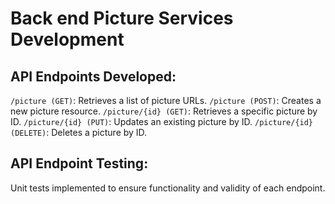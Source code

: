 # Back end Picture Services Development

## API Endpoints Developed:
```/picture (GET)```: Retrieves a list of picture URLs.
```/picture (POST)```: Creates a new picture resource.
```/picture/{id} (GET)```: Retrieves a specific picture by ID.
```/picture/{id} (PUT)```: Updates an existing picture by ID.
```/picture/{id} (DELETE)```: Deletes a picture by ID.

## API Endpoint Testing:
Unit tests implemented to ensure functionality and validity of each endpoint.
